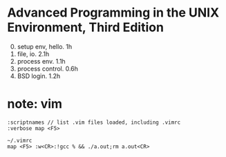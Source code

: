 # Advanced Programming in the UNIX Environment, Third Edition

0. setup env, hello. 1h
1. file, io. 2.1h
2. process env. 1.1h
3. process control. 0.6h
4. BSD login. 1.2h

# note: vim

~~~~
:scriptnames // list .vim files loaded, including .vimrc
:verbose map <F5>

~/.vimrc
map <F5> :w<CR>:!gcc % && ./a.out;rm a.out<CR>
~~~~
